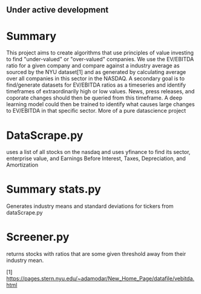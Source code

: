 ## Under active development

# Summary
This project aims to create algorithms that use principles of value investing to find "under-valued" or "over-valued" companies. We use the EV/EBITDA ratio for a given company and compare against a industry average as sourced by the NYU dataset[1] and as generated by calculating average over all companies in this sector in the NASDAQ.
A secondary goal is to find/generate datasets for EV/EBITDA ratios as a timeseries and identify timeframes of extraordinarily high or low values. News, press releases, and coporate changes should then be queried from this timeframe. A deep learning model could then be trained to identify what causes large changes to EV/EBITDA in that specific sector. 
More of a pure datascience project
# DataScrape.py
uses a list of all stocks on the nasdaq and uses yfinance to find its sector, enterprise value, and Earnings Before Interest, Taxes, Depreciation, and Amortization
# Summary stats.py
Generates industry means and standard deviations for tickers from dataScrape.py
# Screener.py
returns stocks with ratios that are some given threshold away from their industry mean. 


[1] https://pages.stern.nyu.edu/~adamodar/New_Home_Page/datafile/vebitda.html
